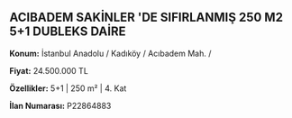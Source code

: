 ## ACIBADEM SAKİNLER 'DE SIFIRLANMIŞ 250 M2 5+1 DUBLEKS DAİRE

**Konum:** İstanbul Anadolu / Kadıköy / Acıbadem Mah. /

**Fiyat:** 24.500.000 TL

**Özellikler:** 5+1 | 250 m² | 4. Kat

**İlan Numarası:** P22864883
